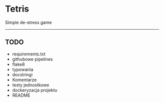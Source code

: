 # Tetris

Simple de-stress game

---

## TODO

* requirements.txt
* githubowe pipelines
* flake8
* typowania
* docstringi
* Komentarze
* testy jednostkowe
* dockeryzacja projektu
* README

